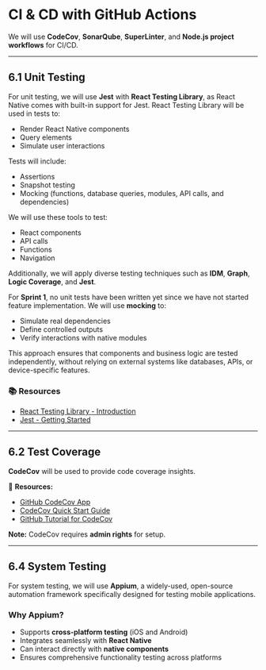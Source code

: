 # CI & CD with GitHub Actions

We will use **CodeCov**, **SonarQube**, **SuperLinter**, and **Node.js project workflows** for CI/CD.

---

## 6.1 Unit Testing

For unit testing, we will use **Jest** with **React Testing Library**, as React Native comes with built-in support for Jest. React Testing Library will be used in tests to:

- Render React Native components
- Query elements
- Simulate user interactions

Tests will include:
- Assertions
- Snapshot testing
- Mocking (functions, database queries, modules, API calls, and dependencies)

We will use these tools to test:
- React components
- API calls
- Functions
- Navigation

Additionally, we will apply diverse testing techniques such as **IDM**, **Graph**, **Logic Coverage**, and **Jest**.

For **Sprint 1**, no unit tests have been written yet since we have not started feature implementation. We will use **mocking** to:
- Simulate real dependencies
- Define controlled outputs
- Verify interactions with native modules

This approach ensures that components and business logic are tested independently, without relying on external systems like databases, APIs, or device-specific features.

### 📚 Resources
- [React Testing Library - Introduction](https://testing-library.com/docs/react-testing-library/intro/)
- [Jest - Getting Started](https://jestjs.io/docs/getting-started)

---

## 6.2 Test Coverage

**CodeCov** will be used to provide code coverage insights.

📌 **Resources:**
- [GitHub CodeCov App](https://github.com/apps/codecov)
- [CodeCov Quick Start Guide](https://docs.codecov.com/docs/quick-start)
- [GitHub Tutorial for CodeCov](https://docs.codecov.com/docs/github-tutorial)

**Note:** CodeCov requires **admin rights** for setup.

---

## 6.4 System Testing

For system testing, we will use **Appium**, a widely-used, open-source automation framework specifically designed for testing mobile applications.

### **Why Appium?**
- Supports **cross-platform testing** (iOS and Android)
- Integrates seamlessly with **React Native**
- Can interact directly with **native components**
- Ensures comprehensive functionality testing across platforms



